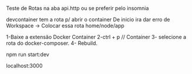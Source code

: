 ###
Teste de Rotas na aba api.http ou se preferir pelo insomnia

devcontainer tem a rota p/ abrir o container 
De inicio ira dar erro de Workspace -> Colocar essa rota home/node/app


1-Baixe a extensão Docker Container
2-ctrl + p // Container 
3- selecione a rota do docker-composer. 
4- Rebuild.


npm run start:dev

localhost:3000
